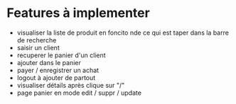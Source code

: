 # Features à implementer
- visualiser la liste de produit en foncito nde ce qui est taper dans la barre de recherche
- saisir un client
- recuperer le panier d'un client
- ajouter dans le panier
- payer / enregistrer un achat
- logout à ajouter de partout
- visualiser détails après clique sur "/"
- page panier en mode edit / suppr / update